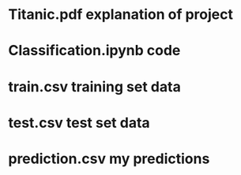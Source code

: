 # Titanic.pdf explanation of project
#
# Classification.ipynb code
#
# train.csv training set data
#
# test.csv test set data
#
# prediction.csv my predictions
